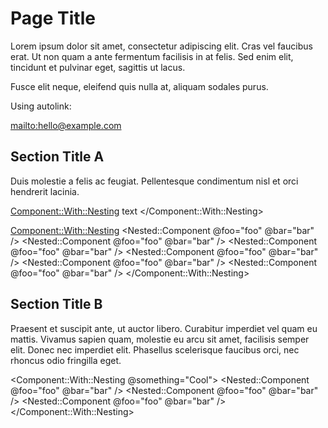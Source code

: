 # Page Title

Lorem ipsum dolor sit amet, consectetur adipiscing elit.
Cras vel faucibus erat. Ut non quam a ante fermentum
facilisis in at felis. Sed enim elit, tincidunt et
pulvinar eget, sagittis ut lacus.

Fusce elit neque, eleifend quis nulla at, aliquam sodales purus.


Using autolink:

<mailto:hello@example.com>


## Section Title A

Duis molestie a felis ac feugiat. Pellentesque condimentum nisl et
orci hendrerit lacinia.

<Component::With::Nesting>
  text
</Component::With::Nesting>

<Component::With::Nesting>
  <Nested::Component @foo="foo" @bar="bar" />
  <Nested::Component @foo="foo" @bar="bar" />
  <Nested::Component @foo="foo" @bar="bar" />
  <Nested::Component @foo="foo" @bar="bar" />
  <Nested::Component @foo="foo" @bar="bar" />
  <Nested::Component @foo="foo" @bar="bar" />
</Component::With::Nesting>

## Section Title B

Praesent et suscipit ante, ut auctor libero. Curabitur imperdiet
vel quam eu mattis.
Vivamus sapien quam, molestie eu arcu sit amet, facilisis semper elit.
Donec nec imperdiet elit. Phasellus scelerisque faucibus orci, nec
rhoncus odio fringilla eget.

<Component::With::Nesting @something="Cool">
  <Nested::Component @foo="foo" @bar="bar" />
  <Nested::Component @foo="foo" @bar="bar" />
  <Nested::Component @foo="foo" @bar="bar" />
</Component::With::Nesting>

